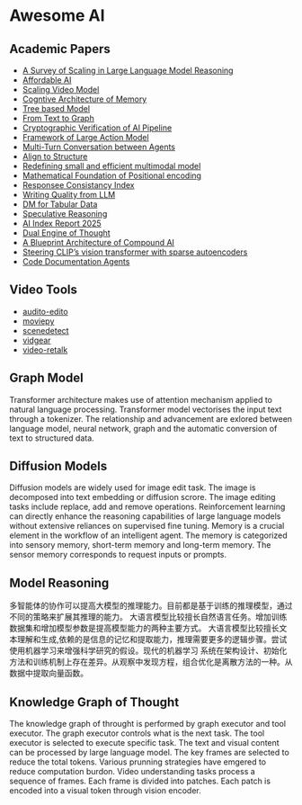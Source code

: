 # Awesome AI 

## Academic Papers

- [A Survey of Scaling in Large Language Model Reasoning](https://arxiv.org/pdf/2504.02181)
- [Affordable AI](https://arxiv.org/pdf/2504.02670)
- [Scaling Video Model](https://arxiv.org/pdf/2504.02438)
- [Cogntive Architecture of Memory](https://arxiv.org/pdf/2504.02441)
- [Tree based Model](https://arxiv.org/pdf/2504.02285)
- [From Text to Graph](https://arxiv.org/pdf/2504.02064)
- [Cryptographic Verification of AI Pipeline](https://arxiv.org/pdf/2503.22573)
- [Framework of Large Action Model](https://arxiv.org/pdf/2503.22673)
- [Multi-Turn Conversation between Agents](https://arxiv.org/pdf/2503.22458)
- [Align to Structure](https://arxiv.org/pdf/2504.03622)
- [Redefining small and efficient multimodal model](https://arxiv.org/pdf/2504.05299)
- [Mathematical Foundation of Positional encoding](https://arxiv.org/pdf/2504.06308)
- [Responsee Consistancy Index](https://arxiv.org/pdf/2504.07303)
- [Writing Quality from LLM](https://arxiv.org/pdf/2504.07532)
- [DM for Tabular Data](https://arxiv.org/pdf/2504.07566)
- [Speculative Reasoning](https://arxiv.org/pdf/2504.07891)
- [AI Index Report 2025](https://arxiv.org/pdf/2504.07139)
- [Dual Engine of Thought](https://arxiv.org/pdf/2504.07872)
- [A Blueprint Architecture of Compound AI](https://arxiv.org/pdf/2504.08148)
- [Steering CLIP’s vision transformer with sparse autoencoders](https://arxiv.org/pdf/2504.08729)
- [Code Documentation Agents](https://arxiv.org/pdf/2504.08725)

## Video Tools

- [audito-edito](https://github.com/WyattBlue/auto-editor)
- [moviepy](https://github.com/Zulko/moviepy)
- [scenedetect](https://github.com/Breakthrough/PySceneDetect)
- [vidgear](https://github.com/abhiTronix/vidgear)
- [video-retalk](https://github.com/OpenTalker/video-retalking)

## Graph Model

Transformer architecture makes use of attention mechanism applied to natural language processing. Transformer model vectorises the input text through a tokenizer. The relationship and advancement are exlored between language model, neural network, graph and the automatic conversion of text to structured data. 

## Diffusion Models

Diffusion models are widely used for image edit task. The image is decomposed into text embedding or diffusion scrore. The image editing tasks include replace, add and remove operations. Reinforcement learning can directly enhance the reasoning capabilities of large language models without extensive reliances on supervised fine tuning. Memory is a crucial element in the workflow of an intelligent agent. The memory is categorized into sensory memory, short-term memory and long-term memory. The sensor memory corresponds to request inputs or prompts. 

## Model Reasoning

多智能体的协作可以提高大模型的推理能力。目前都是基于训练的推理模型，通过不同的策略来扩展其推理的能力。 大语言模型比较擅长自然语言任务。增加训练数据集和增加模型参数是提高模型能力的两种主要方式。 大语言模型比较擅长文本理解和生成,依赖的是信息的记忆和提取能力，推理需要更多的逻辑步骤。尝试使用机器学习来增强科学研究的假设。现代的机器学习 系统在架构设计、初始化方法和训练机制上存在差异。从观察中发现方程，组合优化是离散方法的一种。从数据中提取向量函数。

## Knowledge Graph of Thought

The knowledge graph of throught is performed by graph executor and tool executor. The graph executor controls what is the next task. The tool executor is selected to execute specific task. The text and visual content can be processed by large language model. The key frames are selected to reduce the total tokens. Various prunning strategies have emgered to reduce computation burdon. Video understanding tasks process a sequence of frames. Each frame is divided into patches. Each patch is encoded into a visual token through vision encoder.  
